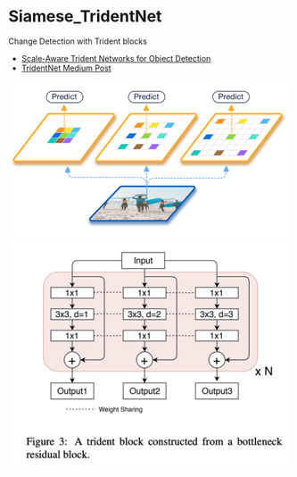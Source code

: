 # Siamese_TridentNet
Change Detection with Trident blocks


* [Scale-Aware Trident Networks for Object Detection](https://arxiv.org/abs/1901.01892)
* [TridentNet Medium Post](https://medium.com/object-detection-with-detectron2-tridentnet/detectron2-tridentnet-on-aerial-imagery-aa816d3d5e44)

![TridentNet](imgs/trid.png)
![TridentNet1](imgs/tri1.png)

